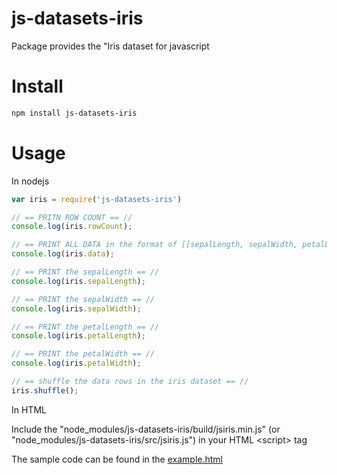 # js-datasets-iris

Package provides the "Iris dataset for javascript

# Install

```bash
npm install js-datasets-iris
```

# Usage

In nodejs 


```javascript
var iris = require('js-datasets-iris')

// == PRITN ROW COUNT == //
console.log(iris.rowCount);

// == PRINT ALL DATA in the format of [[sepalLength, sepalWidth, petalLength, petalWidth, specisies], ...] == //
console.log(iris.data);

// == PRINT the sepalLength == //
console.log(iris.sepalLength);

// == PRINT the sepalWidth == //
console.log(iris.sepalWidth);

// == PRINT the petalLength == //
console.log(iris.petalLength);

// == PRINT the petalWidth == //
console.log(iris.petalWidth);

// == shuffle the data rows in the iris dataset == //
iris.shuffle();

```

In HTML

Include the "node_modules/js-datasets-iris/build/jsiris.min.js" (or "node_modules/js-datasets-iris/src/jsiris.js") in your HTML \<script\> tag

The sample code can be found in the [example.html](https://raw.githubusercontent.com/chen0040/js-datasets-iris/master/example.html)


